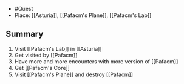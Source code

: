 - #Quest 
- Place: [[Asturia]], [[Pafacm's Plane]], [[Pafacm's Lab]]
## Summary
1. Visit [[Pafacm's Lab]] in [[Asturia]]
2. Get visited by [[Pafacm]]
3. Have more and more encounters with more version of [[Pafacm]]
4. Get [[Pafacm's Core]]
5. Visit [[Pafacm's Plane]] and destroy [[Pafacm]]